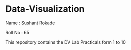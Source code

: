 # Data-Visualization

Name : Sushant Rokade

Roll No : 65

This repository contains the DV Lab Practicals form 1 to 10
